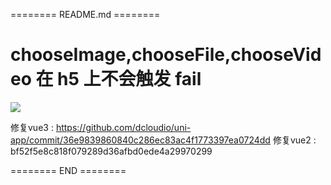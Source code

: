 ======== README.md ========

# chooseImage,chooseFile,chooseVideo 在 h5 上不会触发 fail

![](https://yuhepicgo.oss-cn-beijing.aliyuncs.com/20250424193911446.png)

修复vue3 : https://github.com/dcloudio/uni-app/commit/36e9839860840c286ec83ac4f1773397ea0724dd
修复vue2 : bf52f5e8c818f079289d36afbd0ede4a29970299


======== END ========
